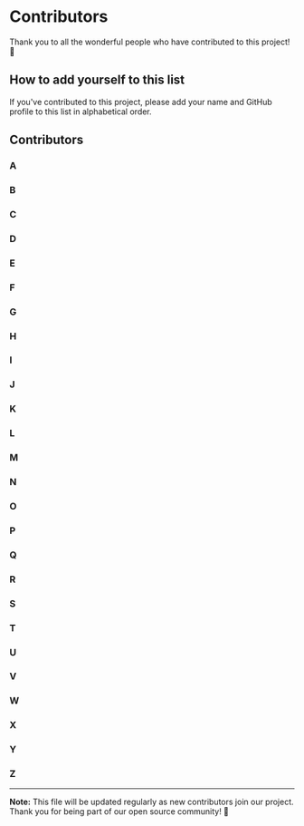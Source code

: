 # Contributors

Thank you to all the wonderful people who have contributed to this project! 🎉

## How to add yourself to this list

If you've contributed to this project, please add your name and GitHub profile to this list in alphabetical order.

## Contributors

<!-- Add your name below this line in the following format: -->
<!-- - [Your Name](https://github.com/yourusername) -->

### A

### B

### C

### D

### E

### F

### G

### H

### I

### J

### K

### L

### M

### N

### O

### P

### Q

### R

### S

### T

### U

### V

### W

### X

### Y

### Z

---

**Note:** This file will be updated regularly as new contributors join our project. Thank you for being part of our open source community! 🌟
